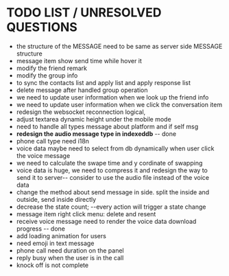 # TODO LIST / UNRESOLVED QUESTIONS

- the structure of the MESSAGE need to be same as server side MESSAGE structure
- message item show send time while hover it
- modify the friend remark
- modify the group info
- to sync the contacts list and apply list and apply response list
- delete message after handled group operation
- we need to update user information when we look up the friend info
- we need to update user information when we click the conversation item
- redesign the websocket reconnection logical,
- adjust textarea dynamic height under the mobile mode
- need to handle all types message about platform and if self msg
- **redesign the audio message type in indexeddb** -- done
- phone call type need i18n
- voice data maybe need to select from db dynamically when user click the voice message
- we need to calculate the swape time and y cordinate of swapping
- voice data is huge, we need to compress it and redesign the way to send it to server-- consider to use the audio file instead of the voice data
- change the method about send message in side. split the inside and outside, send inside directly
- decrease the state count; --every action will trigger a state change
- message item right click menu: delete and resent
- receive voice message need to render the voice data download progress -- done
- add loading animation for users
- need emoji in text message
- phone call need duration on the panel
- reply busy when the user is in the call
- knock off is not complete
